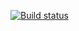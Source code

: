 [![Build status](https://ci.appveyor.com/api/projects/status/g1eorebiiuqd2c0a?svg=true)](https://ci.appveyor.com/project/drswap/autotesting-1-2-1)
